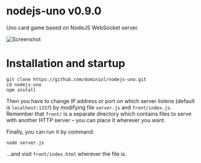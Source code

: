 # nodejs-uno v0.9.0
Uno card game based on NodeJS WebSocket server.

![Screenshot](https://i.imgur.com/zR1EbbT.png)

# Installation and startup
```
git clone https://github.com/dominiol/nodejs-uno.git
cd nodejs-uno
npm install
```
Then you have to change IP address or port on which server listens (default is `localhost:1337`) by modifying file `server.js` and `front/index.js`.
Remember that `front/` is a separate directory which contains files to serve with another HTTP server – you can place it wherever you want.

Finally, you can run it by command:
```
node server.js
```
...and visit `front/index.html` wherever the file is.
